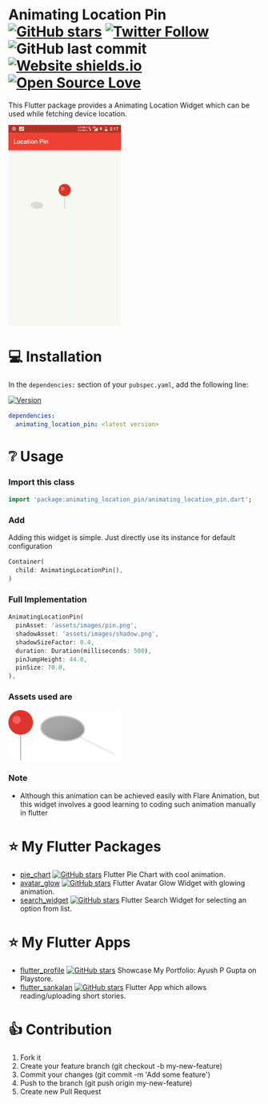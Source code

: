 # Animating Location Pin [![GitHub stars](https://img.shields.io/github/stars/apgapg/animating_location_pin.svg?style=social)](https://github.com/apgapg/animating_location_pin) [![Twitter Follow](https://img.shields.io/twitter/url/https/@ayushpgupta.svg?style=social)](https://twitter.com/ayushpgupta) ![GitHub last commit](https://img.shields.io/github/last-commit/apgapg/animating_location_pin.svg) [![Website shields.io](https://img.shields.io/website-up-down-green-red/http/shields.io.svg)](https://play.google.com/store/apps/details?id=com.coddu.flutterprofile)[![Open Source Love](https://badges.frapsoft.com/os/v2/open-source.svg?v=103)](https://github.com/apgapg/animating_location_pin)

This Flutter package provides a Animating Location Widget which can be used while fetching device location.

<img src="https://raw.githubusercontent.com/apgapg/animating_location_pin/master/src/s.gif"  height = "400" alt="PieChart">

# 💻 Installation
In the `dependencies:` section of your `pubspec.yaml`, add the following line:

[![Version](https://img.shields.io/pub/v/animating_location_pin.svg)](https://pub.dartlang.org/packages/animating_location_pin)

```yaml
dependencies:
  animating_location_pin: <latest version>
```

# ❔ Usage

### Import this class

```dart
import 'package:animating_location_pin/animating_location_pin.dart';
```

### Add 
Adding this widget is simple. Just directly use its instance for default configuration
```dart
Container(
  child: AnimatingLocationPin(),
)
```
### Full Implementation
```dart
AnimatingLocationPin(
  pinAsset: 'assets/images/pin.png',
  shadowAsset: 'assets/images/shadow.png',
  shadowSizeFactor: 0.4,
  duration: Duration(milliseconds: 500),
  pinJumpHeight: 44.0,
  pinSize: 70.0,
),
```
### Assets used are
<img src="https://raw.githubusercontent.com/apgapg/animating_location_pin/master/src/pin.png" height="100"> 
<img src="https://raw.githubusercontent.com/apgapg/animating_location_pin/master/src/shadow.png" height="100">  

### Note
- Although this animation can be achieved easily with Flare Animation, but this widget involves a good learning to coding such animation manually in flutter 

# ⭐ My Flutter Packages
- [pie_chart](https://pub.dartlang.org/packages/pie_chart)  [![GitHub stars](https://img.shields.io/github/stars/apgapg/pie_chart.svg?style=social)](https://github.com/apgapg/pie_chart)  Flutter Pie Chart with cool animation.
- [avatar_glow](https://pub.dartlang.org/packages/avatar_glow)  [![GitHub stars](https://img.shields.io/github/stars/apgapg/avatar_glow.svg?style=social)](https://github.com/apgapg/avatar_glow)  Flutter Avatar Glow Widget with glowing animation.
- [search_widget](https://pub.dartlang.org/packages/search_widget)  [![GitHub stars](https://img.shields.io/github/stars/apgapg/search_widget.svg?style=social)](https://github.com/apgapg/search_widget)  Flutter Search Widget for selecting an option from list.

# ⭐ My Flutter Apps
- [flutter_profile](https://github.com/apgapg/flutter_profile)  [![GitHub stars](https://img.shields.io/github/stars/apgapg/flutter_profile.svg?style=social)](https://github.com/apgapg/flutter_profile)  Showcase My Portfolio: Ayush P Gupta on Playstore.
- [flutter_sankalan](https://github.com/apgapg/flutter_sankalan)  [![GitHub stars](https://img.shields.io/github/stars/apgapg/flutter_sankalan.svg?style=social)](https://github.com/apgapg/flutter_sankalan)  Flutter App which allows reading/uploading short stories.


# 👍 Contribution
1. Fork it
2. Create your feature branch (git checkout -b my-new-feature)
3. Commit your changes (git commit -m 'Add some feature')
4. Push to the branch (git push origin my-new-feature)
5. Create new Pull Request
